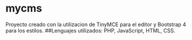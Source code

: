 # mycms
Proyecto creado con la utilizacion de TinyMCE para el editor y Bootstrap 4 para los estilos.
##Lenguajes utilizados:
PHP, JavaScript, HTML, CSS.
